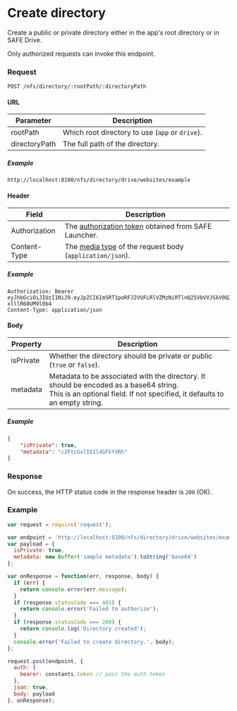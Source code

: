 # Create directory

Create a public or private directory either in the app's root directory or in SAFE Drive.

Only authorized requests can invoke this endpoint.

### Request

```
POST /nfs/directory/:rootPath/:directoryPath
```

#### URL

| Parameter | Description |
| --- | --- |
| rootPath | Which root directory to use (`app` or `drive`). |
| directoryPath | The full path of the directory. |

##### Example

```
http://localhost:8100/nfs/directory/drive/websites/example
```

#### Header

| Field | Description |
| --- | --- |
| Authorization | The [authorization token](/auth) obtained from SAFE Launcher. |
| Content-Type | The [media type](https://www.iana.org/assignments/media-types/media-types.xhtml) of the request body (`application/json`). |

##### Example

```
Authorization: Bearer eyJhbGciOiJIUzI1NiJ9.eyJpZCI6Im5RT1poRFJ2VUFLRlVZMzNiRTlnQ25VbVVJSkV0Q2lmYk4zYjE1dXZ2TlU9In0.OTKcHQ9VUKYzBXH_MqeWR4UcHFJV-xlllR68UM9l0b4
Content-Type: application/json
```

#### Body

| Property | Description |
| --- | --- |
| isPrivate | Whether the directory should be private or public (`true` or `false`). |
| metadata | Metadata to be associated with the directory. It should be encoded as a base64 string.<br>This is an optional field. If not specified, it defaults to an empty string. |

##### Example

```json
{
	"isPrivate": true,
	"metadata": "c2FtcGxlIG1ldGFkYXRh"
}
```

### Response

On success, the HTTP status code in the response header is `200` (OK).

### Example

```js
var request = require('request');

var endpoint = 'http://localhost:8100/nfs/directory/drive/websites/example';
var payload = {
  isPrivate: true,
  metadata: new Buffer('sample metadata').toString('base64')
};

var onResponse = function(err, response, body) {
  if (err) {
    return console.error(err.message);
  }
  if (response.statusCode === 401) {
    return console.error('Failed to authorize');
  }
  if (response.statusCode === 200) {
    return console.log('Directory created');
  }
  console.error('Failed to create directory.', body);
};

request.post(endpoint, {
  auth: {
    bearer: constants.token // pass the auth token
  },
  json: true,
  body: payload
}, onResponse);
```
